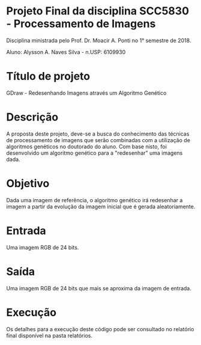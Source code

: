 # Projeto Final da disciplina SCC5830 - Processamento de Imagens
Disciplina ministrada pelo Prof. Dr. Moacir A. Ponti no 1° semestre de 2018.

Aluno: Alysson A. Naves Silva - n.USP: 6109930

# Título de projeto
GDraw - Redesenhando Imagens através um Algoritmo Genético

# Descrição
A proposta deste projeto, deve-se a busca do conhecimento das técnicas de processamento de imagens que serão combinadas com a utilização de algoritmos genéticos no doutorado do aluno. Com base nisto, foi desenvolvido um algoritmo genético para a "redesenhar" uma imagens dada. 

# Objetivo
Dada uma imagem de referência, o algoritmo genético irá redesenhar a imagem a partir da evolução da imagem inicial que é gerada aleatoriamente.  

# Entrada
Uma imagem RGB de 24 bits.

# Saída
Uma imagem RGB de 24 bits que mais se aproxima da imagem de entrada.

# Execução 
Os detalhes para a execução deste código pode ser consultado no relatório final disponível na pasta relatórios.

